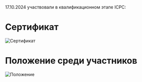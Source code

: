 17.10.2024 участвовали в квалификационном этапе ICPC:

# Сертификат

![Сертификат](.github/Сертификат_RuCode2023.jpg)

# Положение среди участников

![Положение](.github/RuCode_Положение%20среди%20участников.jpg)
